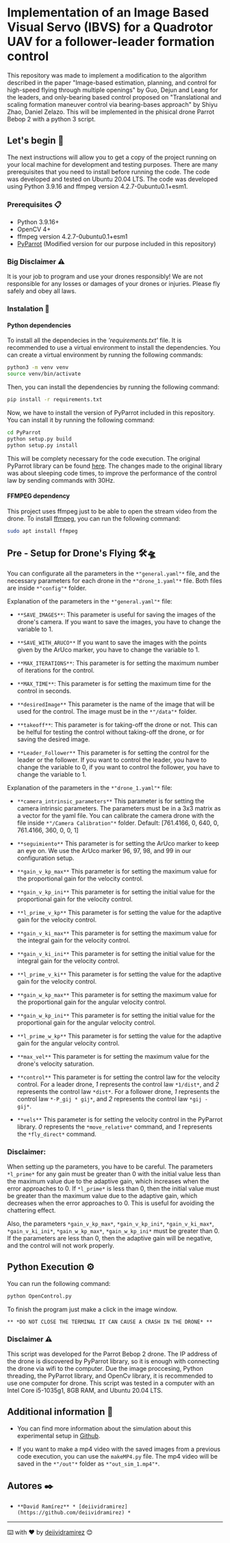 # Implementation of an Image Based Visual Servo (IBVS) for a Quadrotor UAV for a follower-leader formation control

This repository was made to implement a modification to the algorithm described in the paper "Image-based estimation, planning, and control for high-speed flying through multiple openings" by Guo, Dejun and Leang for the leaders, and only-bearing based control proposed on "Translational and scaling formation maneuver control via bearing-bases approach" by Shiyu Zhao, Daniel Zelazo. This will be implemented in the phisical drone Parrot Bebop 2 with a python 3 script.



## Let's begin 🚀

The next instructions will allow you to get a copy of the project running on your local machine for development and testing purposes. There are many prerequisites that you need to install before running the code. The code was developed and tested on Ubuntu 20.04 LTS. The code was developed using Python 3.9.16 and ffmpeg version 4.2.7-0ubuntu0.1+esm1.

### Prerequisites 📋

* Python 3.9.16+
* OpenCV 4+
* ffmpeg version 4.2.7-0ubuntu0.1+esm1
* [PyParrot](https://github.com/amymcgovern/pyparrot) (Modified version for our purpose included in this repository)

### Big Disclaimer ⚠️

It is your job to program and use your drones responsibly! We are not responsible for any losses or damages of your drones or injuries. Please fly safely and obey all laws.


### Instalation 🔧


#### Python dependencies

To install all the dependecies in the *'requirements.txt'* file. It is recommended to use a virtual environment to install the dependencies. You can create a virtual environment by running the following commands:

```bash
python3 -m venv venv
source venv/bin/activate
```

Then, you can install the dependencies by running the following command:

```bash
pip install -r requirements.txt
```

Now, we have to install the version of PyParrot included in this repository. You can install it by running the following command:

```bash
cd PyParrot
python setup.py build
python setup.py install
```

This will be complety necessary for the code execution. The original PyParrot library can be found [here](https://github.com/amymcgovern/pyparrot). The changes made to the original library was about sleeping code times, to improve the performance of the control law by sending commands with 30Hz.

#### FFMPEG dependency

This project uses ffmpeg just to be able to open the stream video from the drone. To install [ffmpeg](https://ffmpeg.org/), you can run the following command:

```bash
sudo apt install ffmpeg
```



## Pre - Setup for Drone's Flying 🛠️🛸

You can configurate all the parameters in the `*"general.yaml"*` file, and the necessary parameters for each drone in the `*"drone_1.yaml"*` file. Both files are inside `*"config"*` folder.

Explanation of the parameters in the `*"general.yaml"*` file:

- `**SAVE_IMAGES**`: This parameter is useful for saving the images of the drone's camera. If you want to save the images, you have to change the variable to 1.

- `**SAVE_WITH_ARUCO**` If you want to save the images with the points given by the ArUco marker, you have to change the variable to 1.

- `**MAX_ITERATIONS**`: This parameter is for setting the maximum number of iterations for the control.

- `**MAX_TIME**`: This parameter is for setting the maximum time for the control in seconds.

- `**desiredImage**` This parameter is the name of the image that will be used for the control. The image must be in the `*"/data"*` folder.

- `**takeoff**`: This parameter is for taking-off the drone or not. This can be helful for testing the control without taking-off the drone, or for saving the desired image.

- `**Leader_Follower**` This parameter is for setting the control for the leader or the follower. If you want to control the leader, you have to change the variable to 0, if you want to control the follower, you have to change the variable to 1.

Explanation of the parameters in the `*"drone_1.yaml"*` file:

- `**camera_intrinsic_parameters**` This parameter is for setting the camera intrinsic parameters. The parameters must be in a 3x3 matrix as a vector for the yaml file. You can calibrate the camera drone with the file inside `*"/Camera Calibration"*` folder. Default: [761.4166, 0, 640, 0, 761.4166, 360, 0, 0, 1]

- `**seguimiento**` This parameter is for setting the ArUco marker to keep an eye on. We use the ArUco marker 96, 97, 98, and 99 in our configuration setup.

- `**gain_v_kp_max**` This parameter is for setting the maximum value for the proportional gain for the velocity control.

- `**gain_v_kp_ini**` This parameter is for setting the initial value for the proportional gain for the velocity control.

- `**l_prime_v_kp**` This parameter is for setting the value for the adaptive gain for the velocity control.

- `**gain_v_ki_max**` This parameter is for setting the maximum value for the integral gain for the velocity control.

- `**gain_v_ki_ini**` This parameter is for setting the initial value for the integral gain for the velocity control.

- `**l_prime_v_ki**` This parameter is for setting the value for the adaptive gain for the velocity control.

- `**gain_w_kp_max**` This parameter is for setting the maximum value for the proportional gain for the angular velocity control.

- `**gain_w_kp_ini**` This parameter is for setting the initial value for the proportional gain for the angular velocity control.

- `**l_prime_w_kp**` This parameter is for setting the value for the adaptive gain for the angular velocity control.

- `**max_vel**` This parameter is for setting the maximum value for the drone's velocity saturation.

- `**control**` This parameter is for setting the control law for the velocity control. For a leader drone, *1* represents the control law `*1/dist*`, and *2* represents the control law `*dist*`. For a follower drone, *1* represents the control law `*-P_gij * gij*`, and *2* represents the control law `*gij - gij*`.

- `**vels**` This parameter is for setting the velocity control in the PyParrot library. *0* represents the `*move_relative*` command, and *1* represents the `*fly_direct*` command.

### Disclaimer:

When setting up the parameters, you have to be careful. The parameters 
`*l_prime*` for any gain must be greater than 0 with the initial value less than the maximum value due to the adaptive gain, which increases when the error approaches to 0. If `*l_prime*` is less than 0, then the initial value must be greater than the maximum value due to the adaptive gain, which decreases when the error approaches to 0. This is useful for avoiding the chattering effect.

Also, the parameters `*gain_v_kp_max*`, `*gain_v_kp_ini*`, `*gain_v_ki_max*`, `*gain_v_ki_ini*`, `*gain_w_kp_max*`, `*gain_w_kp_ini*` must be greater than 0. If the parameters are less than 0, then the adaptive gain will be negative, and the control will not work properly.


## Python Execution ⚙️

You can run the following command:

```bash
python OpenControl.py
```
To finish the program just make a click in the image window. 

`** *DO NOT CLOSE THE TERMINAL IT CAN CAUSE A CRASH IN THE DRONE* **`

### Disclaimer ⚠️

This script was developed for the Parrot Bebop 2 drone. The IP address of the drone is discovered by PyParrot library, so it is enough with connecting the drone via wifi to the computer. Due the image proccesing, Python threading, the PyParrot library, and OpenCv library, it is recommended to use one computer for drone. This script was tested in a computer with an Intel Core i5-1035g1, 8GB RAM, and Ubuntu 20.04 LTS. 

## Additional information 📖

* You can find more information about the simulation about this experimental setup in [Github](https://github.com/deiividramirez/bearings).

* If you want to make a mp4 video with the saved images from a previous code execution, you can use the `makeMP4.py` file. The mp4 video will be saved in the `*"/out"*` folder as `*"out_sim_1.mp4"*`.


## Autores ✒️

- `**David Ramírez** * [deiividramirez](https://github.com/deiividramirez) *`


<!-- ## License 📄 -->

<!-- Este proyecto está bajo la Licencia (Tu Licencia) - mira el archivo [LICENSE.md](LICENSE.md) para detalles -->


---
⌨️ with ❤️ by [deiividramirez](https://github.com/deiividramirez) 😊
